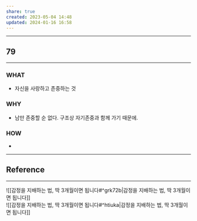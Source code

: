 ```yaml
---
share: true
created: 2023-05-04 14:48
updated: 2024-01-16 16:58
---
```


---
## 79
---
### WHAT
- 자신을 사랑하고 존중하는 것
### WHY
- 남만 존중할 순 없다. 구조상 자기존중과 함께 가기 때문에.
### HOW
- 
---


## Reference
---
![[감정을 지배하는 법, 딱 3개월이면 됩니다#^grk72b|감정을 지배하는 법, 딱 3개월이면 됩니다]]  
![[감정을 지배하는 법, 딱 3개월이면 됩니다#^htiuka|감정을 지배하는 법, 딱 3개월이면 됩니다]]
